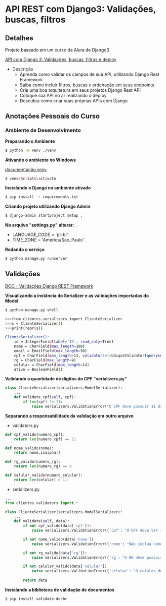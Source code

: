 # API REST com Django3: Validações, buscas, filtros

## Detalhes

Projeto baseado em um curso da Alura de Django3

[API com Django 3: Validações, buscas, filtros e deploy](https://cursos.alura.com.br/course/api-django-3-validacoes-buscas-filtros-deploy)

* Descrição
    * Aprenda como validar os campos de sua API, utilizando Django Rest Framework
    * Saiba como incluir filtros, buscas e ordenação em seus endpoints
    * Crie uma boa arquitetura em seus projetos Django Rest API
    * Coloque sua API no ar realizando o deploy
    * Descubra como criar suas próprias APIs com Django

## Anotações Pessoais do Curso

### Ambiente de Desenvolvimento

**Preparando o Ambiente**

```bash
$ python -m venv ./venv
```

**Ativando o ambiente no Windows**

[documentação venv](https://docs.python.org/pt-br/3/library/venv.html)

```bash
$ venv\Scripts\activate
```

**Instalando o Django no ambiente ativado**
```bash
$ pip install -r requirements.txt
```

**Criando projeto utilizando Django Admin**
```bash
$ django-admin startproject setup .
```
**No arquivo "settings.py" alterar:**
* LANGUAGE_CODE = 'pt-br'
* TIME_ZONE = 'America/Sao_Paulo'

**Rodando o serviço**
```bash
$ python manage.py runserver
```

## Validações

[DOC - Validações Django REST Framework](https://www.django-rest-framework.org/api-guide/validators/)

**Visualizando a instância do Serializer e as validações importadas do Model**
```bash
$ python manage.py shell

>>>from clientes.serializers import ClienteSerializer
>>>s = ClienteSerializer()
>>>print(repr(s))

ClienteSerializer():
    id = IntegerField(label='ID', read_only=True)
    nome = CharField(max_length=100)
    email = EmailField(max_length=30)
    cpf = CharField(max_length=11, validators=[<UniqueValidator(queryset=Cliente.objects.all())>])
    rg = CharField(max_length=9)
    celular = CharField(max_length=14)
    ativo = BooleanField()
```

**Validando a quantidade de dígitos do CPF "serializers.py"**
```python
class ClienteSerializer(serializers.ModelSerializer):
    ...
    def validate_cpf(self, cpf):
        if len(cpf) != 11:
            raise serializers.ValidationError("O CPF deve possuir 11 dígitos")
```

**Separando a responsabilidade da validação em outro arquivo**

* validators.py

```python
def cpf_valido(numero_cpf):
    return len(numero_cpf) == 11

def nome_valido(nome):
    return nome.isalpha()

def rg_valido(numero_rg):
    return len(numero_rg) == 9

def celular_valido(numero_celular):
    return len(celular) > 11
```

* serializers.py

```python
...
from clientes.validators import *

class ClienteSerializer(serializers.ModelSerializer):
    ...
    def validate(self, data):
        if not cpf_valido(data['cpf']):
            raise serializers.ValidationError({'cpf': "O CPF deve ter 11 dígitos"})

        if not nome_valido(data['nome'])
            raise serializers.ValidationError({'nome': "Não inclua números neste campo"})

        if not rg_valido(data['rg']):
            raise serializers.ValidationError({'rg': "O RG deve possuir 9 dígitos"})

        if not celular_valido(data['celular'])
            raise serializers.ValidationError({'celular': "O celular deve possuir 11 dígitos"})
        
        return data
```

**Instalando a biblioteca de validação de documentos**

```bash
$ pip install validate-docbr
```

